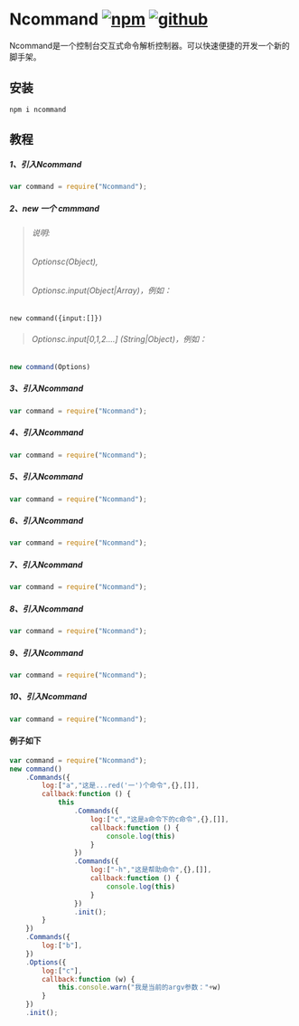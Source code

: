 # Ncommand [![npm](https://img.shields.io/badge/npm-Install-zys8119.svg?colorB=cb3837&style=flat-square)](https://www.npmjs.com/package/ncommand)  [![github](https://img.shields.io/badge/github-<Code>-zys8119.svg?colorB=000000&style=flat-square)](https://github.com/zys8119/Ncommand)
Ncommand是一个控制台交互式命令解析控制器。可以快速便捷的开发一个新的脚手架。

## 安装

```
npm i ncommand
```

## 教程
##### 1、引入Ncommand
```javascript
var command = require("Ncommand");
```
##### 2、new 一个 cmmmand
>###### 说明:
>######     Optionsc(Object),
>######     Optionsc.input(Object|Array)，例如：
    new command({input:[]}) 
>######     Optionsc.input[0,1,2....] (String|Object)，例如：
```javascript
new command(Options)
```
##### 3、引入Ncommand
```javascript
var command = require("Ncommand");
```
##### 4、引入Ncommand
```javascript
var command = require("Ncommand");
```
##### 5、引入Ncommand
```javascript
var command = require("Ncommand");
```
##### 6、引入Ncommand
```javascript
var command = require("Ncommand");
```
##### 7、引入Ncommand
```javascript
var command = require("Ncommand");
```
##### 8、引入Ncommand
```javascript
var command = require("Ncommand");
```
##### 9、引入Ncommand
```javascript
var command = require("Ncommand");
```
##### 10、引入Ncommand
```javascript
var command = require("Ncommand");
```
#### 例子如下

```javascript
var command = require("Ncommand");
new command()
    .Commands({
        log:["a","这是...red('一')个命令",{},[]],
        callback:function () {
            this
                .Commands({
                    log:["c","这是a命令下的c命令",{},[]],
                    callback:function () {
                        console.log(this)
                    }
                })
                .Commands({
                    log:["-h","这是帮助命令",{},[]],
                    callback:function () {
                        console.log(this)
                    }
                })
                .init();
        }
    })
    .Commands({
        log:["b"],
    })
    .Options({
        log:["c"],
        callback:function (w) {
            this.console.warn("我是当前的argv参数："+w)
        }
    })
    .init();
```